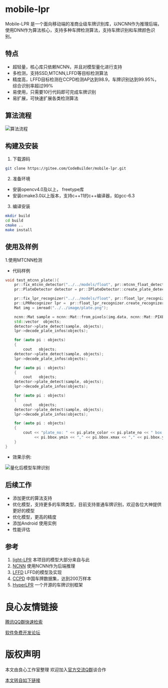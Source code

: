   
 
 

# mobile-lpr
Mobile-LPR 是一个面向移动端的准商业级车牌识别库，以NCNN作为推理后端，使用DNN作为算法核心，支持多种车牌检测算法，支持车牌识别和车牌颜色识别。

## 特点

- 超轻量，核心库只依赖NCNN，并且对模型量化进行支持
- 多检测，支持SSD,MTCNN,LFFD等目标检测算法
- 精度高，LFFD目标检测在CCPD检测AP达到98.9，车牌识别达到99.95%， 综合识别率超过99%
- 易使用，只需要10行代码即可完成车牌识别
- 易扩展，可快速扩展各类检测算法

## 算法流程
![算法流程](image/flow.jpg)
## 构建及安装
1. 下载源码
```sh
git clone https://gitee.com/CodeBuilder/mobile-lpr.git
```
2. 准备环境
- 安装opencv4.0及以上， freetype库
- 安装cmake3.0以上版本，支持c++11的c++编译器，如gcc-6.3

3. 编译安装
```sh
mkdir build
cd build
cmake ..
make install
```

## 使用及样例
1.使用MTCNN检测
- 代码样例
```cpp
void test_mtcnn_plate(){
    pr::fix_mtcnn_detector("../../models/float", pr::mtcnn_float_detector);
    pr::PlateDetector detector = pr::IPlateDetector::create_plate_detector(pr::mtcnn_float_detector);

    pr::fix_lpr_recognizer("../../models/float", pr::float_lpr_recognizer);
    pr::LPRRecognizer lpr =  pr::float_lpr_recognizer.create_recognizer();
    Mat img = imread("../../image/plate.png");

    ncnn::Mat sample = ncnn::Mat::from_pixels(img.data, ncnn::Mat::PIXEL_BGR, img.cols, img.rows);
    std::vector  objects;
    detector->plate_detect(sample, objects);
    lpr->decode_plate_infos(objects);

    for (auto pi : objects)
    {
        cout   objects;
    detector->plate_detect(sample, objects);
    lpr->decode_plate_infos(objects);

    for (auto pi : objects)
    {
        cout   objects;
    detector->plate_detect(sample, objects);
    lpr->decode_plate_infos(objects);

    for (auto pi : objects)
    {
        cout   objects;
    detector->plate_detect(sample, objects);
    lpr->decode_plate_infos(objects);

    for (auto pi : objects)
    {
        cout << "plate_no: " << pi.plate_color << pi.plate_no << " box:" << pi.bbox.xmin << ","
             << pi.bbox.ymin << "," << pi.bbox.xmax << "," << pi.bbox.ymax << "," << pi.bbox.score << endl;
    }
}

```

- 效果示例:

![量化后模型车牌识别](image/quantize-mtcnn-plate.png)

## 后续工作
- 添加更优的算法支持
- 优化模型，支持更多的车牌类型，目前支持普通车牌识别，欢迎各位大神提供更好的模型
- 优化模型，更高的精度
- 添加Android 使用实例
- 性能评估

## 参考
1. [light-LPR](http://u.720life.cn/g/54145d0471d91890860f7f8463c03046e1bd961d62ad329f696336a7bb3cda798b6e445c7f2070154bc3f9bc64069d4a) 本项目的模型大部分来自与此
2. [NCNN](http://u.720life.cn/g/54145d0471d91890860f7f8463c03046b66f7510fef170a35e575499ebad4f36) 使用NCNN作为后端推理
3. [LFFD](http://u.720life.cn/g/54145d0471d91890860f7f8463c03046564e9eb0eac2cd5438f569cb6f94b606ac300a60d9cab2437830c6835b558917d49242698ecc4b53194204d0271e6fa08576a8315be1e9e12f25fd501b209de3) LFFD的模型及实现
4. [CCPD](http://u.720life.cn/g/54145d0471d91890860f7f8463c03046077945eabb931e513f2cdad9411782a346df0ab23429adc9b475367f40159642) 中国车牌数据集，达到200万样本
5. [HyperLPR](http://u.720life.cn/g/54145d0471d91890860f7f8463c03046b0cec1dca91470da798eb6690cde376d985c969df9d90b4d37883cc0705384db) 一个开源的车牌识别框架


 # 良心友情链接

[腾讯QQ群快速检索](http://u.720life.cn/s/8cf73f7c)

[软件免费开发论坛](http://u.720life.cn/s/bbb01dc0)

# 版权声明 

本文由良心工作室整理 欢迎加入[官方交流Q群](https://u.720life.cn/s/f2316816)谈合作

[本文转自如下链接](http://u.720life.cn/g/2e71d0f0a5c601172267ba20d3a43c6eef708b72d171abbf3ea9aa460e46f71337aea561e6f53b94cd7c0d2c4f156a18f7693cd282cba0d483360ccf3708345a)